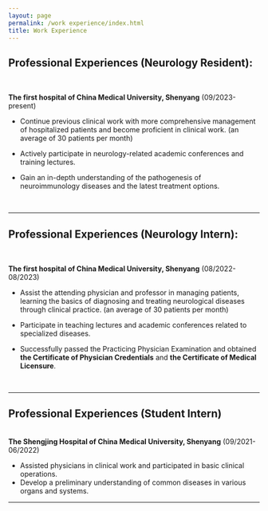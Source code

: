 ```yaml
---
layout: page
permalink: /work experience/index.html
title: Work Experience
---
```


## Professional Experiences (Neurology Resident):

<br>

**The first hospital of China Medical University, Shenyang** (09/2023-present)<br>

- Continue previous clinical work with more comprehensive management of hospitalized patients and become proficient in clinical work. (an average of 30 patients per month)

- Actively participate in neurology-related academic conferences and training lectures.

- Gain an in-depth understanding of the pathogenesis of neuroimmunology diseases and the latest treatment options.

  <br>

---

## Professional Experiences (Neurology Intern):

<br>

**The first hospital of China Medical University, Shenyang** (08/2022-08/2023)<br>

- Assist the attending physician and professor in managing patients, learning the basics of diagnosing and treating neurological diseases through clinical practice. (an average of 30 patients per month)

- Participate in teaching lectures and academic conferences related to specialized diseases.

- Successfully passed the Practicing Physician Examination and obtained **the Certificate of Physician Credentials** and **the Certificate of Medical Licensure**.

  <br>

---

## Professional Experiences (Student Intern)

<br>**The Shengjing Hospital of China Medical University, Shenyang** (09/2021-06/2022)<br>

- Assisted physicians in clinical work and participated in basic clinical operations.
- Develop a preliminary understanding of common diseases in various organs and systems.<br>

---


